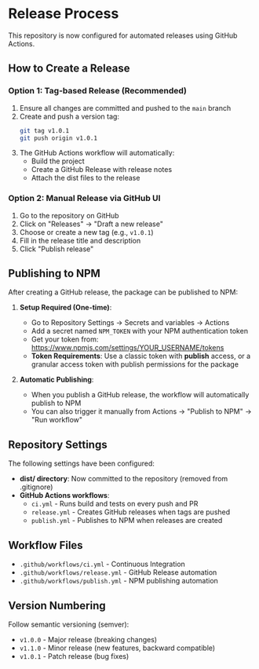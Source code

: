 # Release Process

This repository is now configured for automated releases using GitHub Actions.

## How to Create a Release

### Option 1: Tag-based Release (Recommended)

1. Ensure all changes are committed and pushed to the `main` branch
2. Create and push a version tag:
   ```bash
   git tag v1.0.1
   git push origin v1.0.1
   ```
3. The GitHub Actions workflow will automatically:
   - Build the project
   - Create a GitHub Release with release notes
   - Attach the dist files to the release

### Option 2: Manual Release via GitHub UI

1. Go to the repository on GitHub
2. Click on "Releases" → "Draft a new release"
3. Choose or create a new tag (e.g., `v1.0.1`)
4. Fill in the release title and description
5. Click "Publish release"

## Publishing to NPM

After creating a GitHub release, the package can be published to NPM:

1. **Setup Required (One-time)**:
   - Go to Repository Settings → Secrets and variables → Actions
   - Add a secret named `NPM_TOKEN` with your NPM authentication token
   - Get your token from: https://www.npmjs.com/settings/YOUR_USERNAME/tokens
   - **Token Requirements**: Use a classic token with **publish** access, or a granular access token with publish permissions for the package

2. **Automatic Publishing**:
   - When you publish a GitHub release, the workflow will automatically publish to NPM
   - You can also trigger it manually from Actions → "Publish to NPM" → "Run workflow"

## Repository Settings

The following settings have been configured:

- **dist/ directory**: Now committed to the repository (removed from .gitignore)
- **GitHub Actions workflows**:
  - `ci.yml` - Runs build and tests on every push and PR
  - `release.yml` - Creates GitHub releases when tags are pushed
  - `publish.yml` - Publishes to NPM when releases are created

## Workflow Files

- `.github/workflows/ci.yml` - Continuous Integration
- `.github/workflows/release.yml` - GitHub Release automation
- `.github/workflows/publish.yml` - NPM publishing automation

## Version Numbering

Follow semantic versioning (semver):
- `v1.0.0` - Major release (breaking changes)
- `v1.1.0` - Minor release (new features, backward compatible)
- `v1.0.1` - Patch release (bug fixes)

